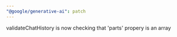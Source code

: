 ```yaml
---
"@google/generative-ai": patch
---
```


validateChatHistory is now checking that 'parts' propery is an array
